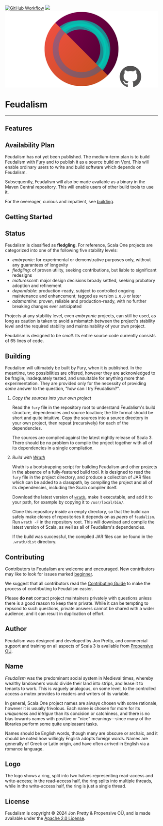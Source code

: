 [<img alt="GitHub Workflow" src="https://img.shields.io/github/actions/workflow/status/propensive/feudalism/main.yml?style=for-the-badge" height="24">](https://github.com/propensive/feudalism/actions)
[<img src="https://img.shields.io/discord/633198088311537684?color=8899f7&label=DISCORD&style=for-the-badge" height="24">](https://discord.gg/7b6mpF6Qcf)
<img src="/doc/images/github.png" valign="middle">

# Feudalism

____



## Features



## Availability Plan

Feudalism has not yet been published. The medium-term plan is to build Feudalism
with [Fury](https://github.com/propensive/fury) and to publish it as a source build on
[Vent](https://github.com/propensive/vent). This will enable ordinary users to write and build
software which depends on Feudalism.

Subsequently, Feudalism will also be made available as a binary in the Maven
Central repository. This will enable users of other build tools to use it.

For the overeager, curious and impatient, see [building](#building).

## Getting Started





## Status

Feudalism is classified as __fledgling__. For reference, Scala One projects are
categorized into one of the following five stability levels:

- _embryonic_: for experimental or demonstrative purposes only, without any guarantees of longevity
- _fledgling_: of proven utility, seeking contributions, but liable to significant redesigns
- _maturescent_: major design decisions broady settled, seeking probatory adoption and refinement
- _dependable_: production-ready, subject to controlled ongoing maintenance and enhancement; tagged as version `1.0.0` or later
- _adamantine_: proven, reliable and production-ready, with no further breaking changes ever anticipated

Projects at any stability level, even _embryonic_ projects, can still be used,
as long as caution is taken to avoid a mismatch between the project's stability
level and the required stability and maintainability of your own project.

Feudalism is designed to be _small_. Its entire source code currently consists
of 65 lines of code.

## Building

Feudalism will ultimately be built by Fury, when it is published. In the
meantime, two possibilities are offered, however they are acknowledged to be
fragile, inadequately tested, and unsuitable for anything more than
experimentation. They are provided only for the necessity of providing _some_
answer to the question, "how can I try Feudalism?".

1. *Copy the sources into your own project*
   
   Read the `fury` file in the repository root to understand Feudalism's build
   structure, dependencies and source location; the file format should be short
   and quite intuitive. Copy the sources into a source directory in your own
   project, then repeat (recursively) for each of the dependencies.

   The sources are compiled against the latest nightly release of Scala 3.
   There should be no problem to compile the project together with all of its
   dependencies in a single compilation.

2. *Build with [Wrath](https://github.com/propensive/wrath/)*

   Wrath is a bootstrapping script for building Feudalism and other projects in
   the absence of a fully-featured build tool. It is designed to read the `fury`
   file in the project directory, and produce a collection of JAR files which can
   be added to a classpath, by compiling the project and all of its dependencies,
   including the Scala compiler itself.
   
   Download the latest version of
   [`wrath`](https://github.com/propensive/wrath/releases/latest), make it
   executable, and add it to your path, for example by copying it to
   `/usr/local/bin/`.

   Clone this repository inside an empty directory, so that the build can
   safely make clones of repositories it depends on as _peers_ of `feudalism`.
   Run `wrath -F` in the repository root. This will download and compile the
   latest version of Scala, as well as all of Feudalism's dependencies.

   If the build was successful, the compiled JAR files can be found in the
   `.wrath/dist` directory.

## Contributing

Contributors to Feudalism are welcome and encouraged. New contributors may like
to look for issues marked
[beginner](https://github.com/propensive/feudalism/labels/beginner).

We suggest that all contributors read the [Contributing
Guide](/contributing.md) to make the process of contributing to Feudalism
easier.

Please __do not__ contact project maintainers privately with questions unless
there is a good reason to keep them private. While it can be tempting to
repsond to such questions, private answers cannot be shared with a wider
audience, and it can result in duplication of effort.

## Author

Feudalism was designed and developed by Jon Pretty, and commercial support and
training on all aspects of Scala 3 is available from [Propensive
O&Uuml;](https://propensive.com/).



## Name

_Feudalism_ was the predominant social system in Medieval times, whereby
wealthy landowners would divide their land into strips, and lease it to tenants
to work. This is vaguely analogous, on some level, to the controlled access a
mutex provides to readers and writers of its variable.

In general, Scala One project names are always chosen with some rationale,
however it is usually frivolous. Each name is chosen for more for its
_uniqueness_ and _intrigue_ than its concision or catchiness, and there is no
bias towards names with positive or "nice" meanings—since many of the libraries
perform some quite unpleasant tasks.

Names should be English words, though many are obscure or archaic, and it
should be noted how willingly English adopts foreign words. Names are generally
of Greek or Latin origin, and have often arrived in English via a romance
language.

## Logo

The logo shows a ring, split into two halves representing read-access and
write-access; in the read-access half, the ring splits into multiple threads,
while in the write-access half, the ring is just a single thread.

## License

Feudalism is copyright &copy; 2024 Jon Pretty & Propensive O&Uuml;, and
is made available under the [Apache 2.0 License](/license.md).

